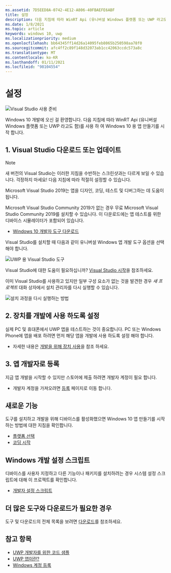 ```yaml
---
ms.assetid: 7D5EED8A-0742-4E12-A806-40FBAEFE6ABF
title: 설정
description: 다음 지침에 따라 WinRT Api (유니버설 Windows 플랫폼 또는 UWP 라고도 함)를 사용 하 여 Windows 10 용 앱 만들기를 시작 합니다.
ms.date: 1/8/2021
ms.topic: article
keywords: windows 10, uwp
ms.localizationpriority: medium
ms.openlocfilehash: bb64345ff14d26a14095feb8065b250598aa78f0
ms.sourcegitcommit: afc4ff2c89f148d32073ab1cc42063ccdc573a8c
ms.translationtype: MT
ms.contentlocale: ko-KR
ms.lasthandoff: 01/11/2021
ms.locfileid: "98104554"
---
```

# <a name="get-set-up"></a>설정

![Visual Studio 사용 준비](images/VisualStudio2017Hero_ImageXL-LG.png)

Windows 10 개발에 오신 걸 환영합니다. 다음 지침에 따라 WinRT Api (유니버설 Windows 플랫폼 또는 UWP 라고도 함)를 사용 하 여 Windows 10 용 앱 만들기를 시작 합니다.

## <a name="1-download-or-update-visual-studio"></a>1. Visual Studio 다운로드 또는 업데이트

> [!NOTE]
> 새 버전의 Visual Studio는 이러한 지침을 수반하는 스크린샷과는 다르게 보일 수 있습니다. 걱정하지 마세요! 다음 지침에 따라 적절히 설정할 수 있습니다.

Microsoft Visual Studio 2019는 앱을 디자인, 코딩, 테스트 및 디버그하는 데 도움이 됩니다.

Microsoft Visual Studio Community 2019가 없는 경우 무료 Microsoft Visual Studio Community 2019를 설치할 수 있습니다. 이 다운로드에는 앱 테스트를 위한 디바이스 시뮬레이터가 포함되어 있습니다.

-   [Windows 10 개발자 도구 다운로드](https://developer.microsoft.com/windows/downloads)

Visual Studio를 설치할 때 다음과 같이 유니버설 Windows 앱 개발 도구 옵션을 선택해야 합니다.

![UWP 용 Visual Studio 도구](images/vs-2017-community-setup.png)

Visual Studio에 대한 도움이 필요하십니까? [Visual Studio 시작](https://visualstudio.microsoft.com/vs/getting-started/)을 참조하세요.

이미 Visual Studio를 사용하고 있지만 일부 구성 요소가 없는 것을 발견한 경우 *새 프로젝트* 대화 상자에서 설치 관리자를 다시 실행할 수 있습니다.

![설치 과정을 다시 실행하는 방법](images/win10-cs-install.png)


## <a name="2-enable-your-device-for-development"></a>2. 장치를 개발에 사용 하도록 설정

실제 PC 및 휴대폰에서 UWP 앱을 테스트하는 것이 중요합니다. PC 또는 Windows Phone에 앱을 배포 하려면 먼저 해당 앱을 개발에 사용 하도록 설정 해야 합니다.

-   자세한 내용은 [개발을 위해 장치 사용](enable-your-device-for-development.md)을 참조 하세요.

## <a name="3-register-as-an-app-developer"></a>3. 앱 개발자로 등록

지금 앱 개발을 시작할 수 있지만 스토어에 제출 하려면 개발자 계정이 필요 합니다.

-   개발자 계정을 가져오려면 [등록](sign-up.md) 페이지로 이동 합니다.

## <a name="whats-next"></a>새로운 기능

도구를 설치하고 개발을 위해 디바이스를 활성화했으면 Windows 10 앱 만들기를 시작하는 방법에 대한 지침을 확인합니다.

-   [플랫폼 선택](../desktop/choose-your-platform.md)
-   [코딩 시작](/windows/uwp/get-started/create-uwp-apps)

## <a name="windows-development-setup-scripts"></a>Windows 개발 설정 스크립트

디바이스를 사용자 지정하고 다른 기능이나 패키지를 설치하려는 경우 시스템 설정 스크립트에 대해 이 프로젝트를 확인합니다.

- [개발자 설정 스크립트](https://github.com/Microsoft/windows-dev-box-setup-scripts)

## <a name="want-more-tools-and-downloads"></a>더 많은 도구와 다운로드가 필요한 경우

도구 및 다운로드의 전체 목록을 보려면 [다운로드](https://developer.microsoft.com/windows/downloads)를 참조하세요.

## <a name="see-also"></a>참고 항목

* [UWP 개발자를 위한 코드 샘플](https://developer.microsoft.com/windows/samples)
* [UWP 앱이란?](/windows-apps-src/get-started/universal-application-platform-guide.md)
* [Windows 계정 등록](sign-up.md)